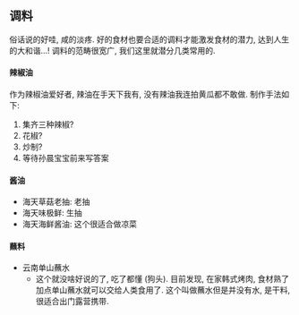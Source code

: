 ## 调料

俗话说的好哇, 咸的淡疼. 好的食材也要合适的调料才能激发食材的潜力, 达到人生的大和谐...! 调料的范畴很宽广, 我们这里就潜分几类常用的.


#### 辣椒油
作为辣椒油爱好者, 辣油在手天下我有, 没有辣油我连拍黄瓜都不敢做. 制作手法如下:
1. 集齐三种辣椒?
2. 花椒?
3. 炒制?
4. 等待孙晨宝宝前来写答案


#### 酱油
* 海天草菇老抽: 老抽
* 海天味极鲜: 生抽
* 海天海鲜酱油: 这个很适合做凉菜


#### 蘸料

* 云南单山蘸水
  - 这个就没啥好说的了, 吃了都懂 (狗头). 目前发现, 在家韩式烤肉, 食材熟了加点单山蘸水就可以交给人类食用了. 这个叫做蘸水但是并没有水, 是干料, 很适合出门露营携带.
